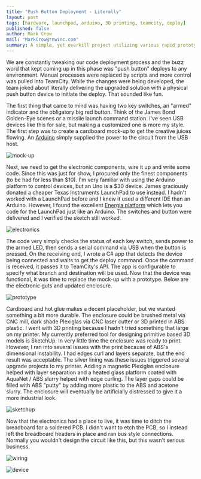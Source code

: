 ```yaml
---
title: "Push Button Deployment - Literally"
layout: post
tags: [hardware, launchpad, arduino, 3D printing, teamcity, deploy]
published: false
author: Mark Crow
mail: "MarkCrow@tnwinc.com"
summary: A simple, yet overkill project utilizing various rapid prototyping systems to create a fun USB device.
---
```


We are constantly tweaking our code deployment process and the buzz word that kept coming up in this phase was "push button" deploys to any environment. Manual processes were replaced by scripts and more control was pulled into TeamCity. While the changes were being developed, the team joked about literally delivering the upgraded solution with a physical push button device to initiate the deploy. That sounded like fun.

The first thing that came to mind was having two key switches, an "armed" indicator and the obligatory big red button. Think of the James Bond Golden-Eye scenes or a missile launch command station. I've seen USB devices like this for sale, but making a customized one is more my style. The first step was to create a cardboard mock-up to get the creative juices flowing. An [Arduino](http://arduino.cc/) simply supplied the power to the circuit from the USB host.

![mock-up](/screenshots/launch_box/mock-up.jpg "First cardboard mock-up, without any real hardware.")

Next, we need to get the electronic components, wire it up and write some code. Since this was just for show, I procured only the finest components (to be had for less than $10). I'm very familiar with using the Arduino platform to control devices, but an Uno is a $30 device. James graciously donated a cheaper Texas Instruments LaunchPad to use instead. I hadn't worked with a LaunchPad before and I knew it used a different IDE than an Arduino. However, I found the excellent [Energia platform](http://energia.nu/) which lets you code for the LaunchPad just like an Arduino. The switches and button were delivered and I verified the sketch still worked.

![electronics](/screenshots/launch_box/electronics_draft.jpg "Arduino and LaunchPad working on the same code. Nice.")

The code very simply checks the status of each key switch, sends power to the armed LED, then sends a serial command via USB when the button is pressed. On the receiving end, I wrote a C# app that detects the device being connected and waits to get the deploy command. Once the command is received, it passes it to TeamCity's API. The app is configurable to specify what branch and destination will be used. Now that the device was functional, it was time to replace the mock-up with a prototype. Below are the electronic guts and updated enclosure.

![prototype](/screenshots/launch_box/prototype.jpg "Prototype design.")

Cardboard and hot glue makes a decent placeholder, but we wanted something a bit more durable. The enclosure could be brushed metal via CNC mill, dark shade Plexiglas via CNC laser cutter or 3D printed in ABS plastic. I went with 3D printing because I hadn't tried something that large on my printer. My currently preferred tool for designing primitive based 3D models is SketchUp. In very little time the enclosure was ready to print. However, I ran into several issues with the print because of ABS's dimensional instability. I had edges curl and layers separate, but the end result was acceptable. The silver lining was these issues triggered several upgrade projects to my printer. Adding a magnetic Plexiglas enclosure helped with layer separation and a heated glass platform coated with AquaNet / ABS slurry helped with edge curling. The layer gaps could be filled with ABS "putty" by adding more plastic to the ABS and acetone slurry. The enclosure will eventually be artificially distressed to give it a more industrial look.

![sketchup](/screenshots/launch_box/sketchup_model.jpg "Sketchup model.")

Now that the electronics had a place to live, it was time to ditch the breadboard for a soldered PCB. I didn't want to etch the PCB, so I instead left the breadboard headers in place and ran bus style connections. Normally you wouldn't design the circuit like this, but this wasn't serious business.

![wiring](/screenshots/launch_box/wiring.jpg "Device wiring.")

![device](/screenshots/launch_box/final.jpg "Device hooked up to workstation.")
